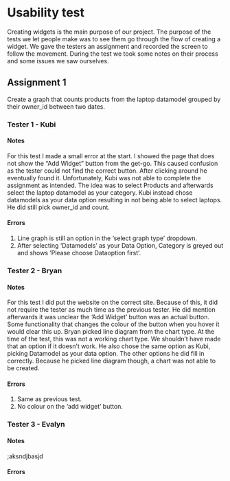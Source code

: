 # Usability test
Creating widgets is the main purpose of our project. The purpose of the tests we let people make was to see them go through the flow of creating a widget. 
We gave the testers an assignment and recorded the screen to follow the movement. During the test we took some notes on their process and some issues we saw ourselves. 

## Assignment 1 
Create a graph that counts products from the laptop datamodel grouped by their owner_id between two dates. 

### Tester 1 - Kubi
#### Notes
For this test I made a small error at the start. I showed the page that does not show the “Add Widget” button from the get-go. This caused confusion as the tester could not find the correct button. 
After clicking around he eventually found it. Unfortunately, Kubi was not able to complete the assignment as intended. The idea was to select Products and afterwards select the laptop datamodel as your category. 
Kubi instead chose datamodels as your data option resulting in not being able to select laptops. He did still pick owner_id and count. 

#### Errors
1. Line graph is still an option in the ‘select graph type’ dropdown. 
2. After selecting ‘Datamodels’ as your Data Option, Category is greyed out and shows ‘Please choose Dataoption first’. 


### Tester 2 - Bryan
#### Notes
For this test I did put the website on the correct site. Because of this, it did not require the tester as much time as the previous tester. He did mention afterwards it was unclear the ‘Add Widget’ button was an actual button. 
Some functionality that changes the colour of the button when you hover it would clear this up. Bryan picked line diagram from the chart type. At the time of the test, this was not a working chart type. 
We shouldn’t have made that an option if it doesn’t work. He also chose the same option as Kubi, picking Datamodel as your data option. The other options he did fill in correctly. 
Because he picked line diagram though, a chart was not able to be created. 

#### Errors
1. Same as previous test.
2. No colour on the ‘add widget’ button.
 
### Tester 3 - Evalyn
#### Notes
;aksndjbasjd

#### Errors
